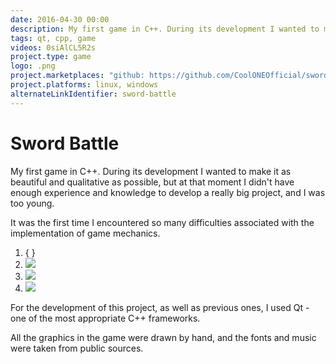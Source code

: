 ```yaml
---
date: 2016-04-30 00:00
description: My first game in C++. During its development I wanted to make it as beautiful and high-quality as possible, but at that time I didn't have enough experience and knowledge to develop a really big project, and I was not very old.
tags: qt, cpp, game
videos: 0siAlCL5R2s
project.type: game
logo: .png
project.marketplaces: "github: https://github.com/CoolONEOfficial/sword_battle"
project.platforms: linux, windows
alternateLinkIdentifier: sword-battle
---
```

# Sword Battle

My first game in C++. During its development I wanted to make it as beautiful and qualitative as possible, but at that moment I didn't have enough experience and knowledge to develop a really big project, and I was too young.

It was the first time I encountered so many difficulties associated with the implementation of game mechanics.

1. { }
2. ![ ](2.jpg)
3. ![ ](1.jpg)
4. ![ ](3.jpg)

For the development of this project, as well as previous ones, I used Qt - one of the most appropriate C++ frameworks. 

All the graphics in the game were drawn by hand, and the fonts and music were taken from public sources.

